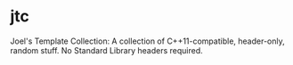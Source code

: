 # jtc
Joel's Template Collection: A collection of C++11-compatible, header-only, random stuff. No Standard Library headers required. 
